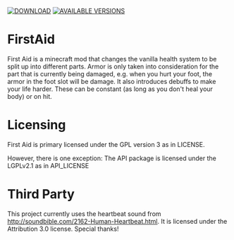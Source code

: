 [![DOWNLOAD](http://cf.way2muchnoise.eu/full_276837_downloads%20on%20CurseForge.svg)](https://minecraft.curseforge.com/projects/first-aid)
[![AVAILABLE VERSIONS](http://cf.way2muchnoise.eu/versions/First-Aid.svg)](https://minecraft.curseforge.com/projects/first-aid)

# FirstAid
First Aid is a minecraft mod that changes the vanilla health system to be split up into different parts.
Armor is only taken into consideration for the part that is currently being damaged, e.g. when you hurt your foot,
the armor in the foot slot will be damage.
It also introduces debuffs to make your life harder. These can be constant (as long as you don't heal your body) or on hit.

# Licensing
First Aid is primary licensed under the GPL version 3 as in LICENSE.

However, there is one exception:
The API package is licensed under the LGPLv2.1 as in API_LICENSE

# Third Party

This project currently uses the heartbeat sound from <href>http://soundbible.com/2162-Human-Heartbeat.html</href>.
It is licensed under the Attribution 3.0 license. Special thanks!
